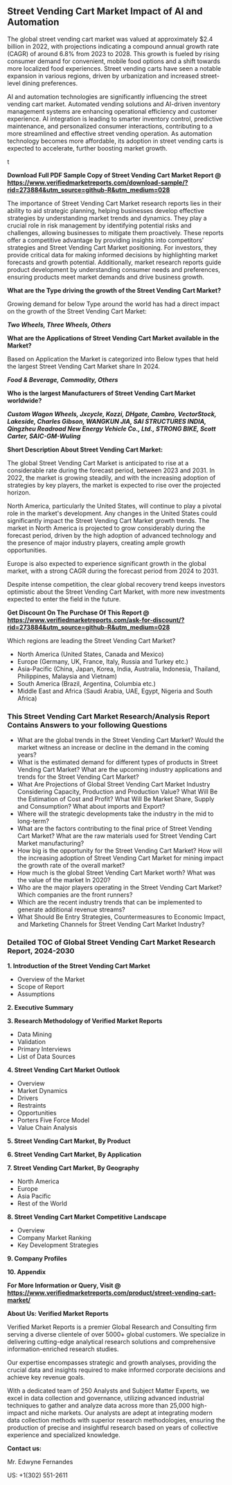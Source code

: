 <h2>Street Vending Cart Market Impact of AI and Automation</h2><p>The global street vending cart market was valued at approximately $2.4 billion in 2022, with projections indicating a compound annual growth rate (CAGR) of around 6.8% from 2023 to 2028. This growth is fueled by rising consumer demand for convenient, mobile food options and a shift towards more localized food experiences. Street vending carts have seen a notable expansion in various regions, driven by urbanization and increased street-level dining preferences.</p><p>AI and automation technologies are significantly influencing the street vending cart market. Automated vending solutions and AI-driven inventory management systems are enhancing operational efficiency and customer experience. AI integration is leading to smarter inventory control, predictive maintenance, and personalized consumer interactions, contributing to a more streamlined and effective street vending operation. As automation technology becomes more affordable, its adoption in street vending carts is expected to accelerate, further boosting market growth.</p>t</p><p id="" class=""><strong>Download Full PDF Sample Copy of Street Vending Cart Market Report @ <a href="https://www.verifiedmarketreports.com/download-sample/?rid=273884&utm_source=github-R&utm_medium=028" target="_blank">https://www.verifiedmarketreports.com/download-sample/?rid=273884&utm_source=github-R&utm_medium=028</a></strong></p><p>The importance of&nbsp;Street Vending Cart Market research reports lies in their ability to aid strategic planning, helping businesses develop effective strategies by understanding market trends and dynamics. They play a crucial role in risk management by identifying potential risks and challenges, allowing businesses to mitigate them proactively. These reports offer a competitive advantage by providing insights into competitors' strategies and Street Vending Cart Market positioning. For investors, they provide critical data for making informed decisions by highlighting market forecasts and growth potential. Additionally, market research reports guide product development by understanding consumer needs and preferences, ensuring products meet market demands and drive business growth.</p><p><strong>What are the&nbsp;Type driving the growth of the Street Vending Cart Market?</strong></p><p id="" class="">Growing demand for below Type around the world has had a direct impact on the growth of the Street Vending Cart Market:</p><em><strong>Two Wheels, Three Wheels, Others</strong></em></p><strong>What are the&nbsp;Applications&nbsp;of Street Vending Cart Market available in the Market?</strong></p><p id="" class="">Based on Application the Market is categorized into Below types that held the largest Street Vending Cart Market share In 2024.</p><em><strong>Food & Beverage, Commodity, Others</strong></em></p><strong>Who is the largest Manufacturers of Street Vending Cart Market worldwide?</strong></p><p><em><strong>Custom Wagon Wheels, Jxcycle, Kozzi, DHgate, Cambro, VectorStock, Lakeside, Charles Gibson, WANGKUN JIA, SAI STRUCTURES INDIA, Qingzheu Readroad New Energy Vehicle Co., Ltd., STRONG BIKE, Scott Carter, SAIC-GM-Wuling</strong></em></p><p id="" class=""><strong>Short Description About Street Vending Cart Market:</strong></p><p>The global Street Vending Cart Market is anticipated to rise at a considerable rate during the forecast period, between 2023 and 2031. In 2022, the market is growing steadily, and with the increasing adoption of strategies by key players, the market is expected to rise over the projected horizon.</p><p>North America, particularly the United States, will continue to play a pivotal role in the market's development. Any changes in the United States could significantly impact the Street Vending Cart Market growth trends. The market in North America is projected to grow considerably during the forecast period, driven by the high adoption of advanced technology and the presence of major industry players, creating ample growth opportunities.</p><p>Europe is also expected to experience significant growth in the global market, with a strong CAGR during the forecast period from 2024 to 2031.</p><p>Despite intense competition, the clear global recovery trend keeps investors optimistic about the Street Vending Cart Market, with more new investments expected to enter the field in the future.</p><p id="" class=""><strong>Get Discount On The Purchase Of This Report @ <a href="https://www.verifiedmarketreports.com/ask-for-discount/?rid=273884&utm_source=github-R&utm_medium=028" target="_blank">https://www.verifiedmarketreports.com/ask-for-discount/?rid=273884&utm_source=github-R&utm_medium=028</a></strong></p>Which regions are leading the Street Vending Cart Market?</p><ul><li>North America (United States, Canada and Mexico)</li><li>Europe (Germany, UK, France, Italy, Russia and Turkey etc.)</li><li>Asia-Pacific (China, Japan, Korea, India, Australia, Indonesia, Thailand, Philippines, Malaysia and Vietnam)</li><li>South America (Brazil, Argentina, Columbia etc.)</li><li>Middle East and Africa (Saudi Arabia, UAE, Egypt, Nigeria and South Africa)</li></ul><h3 id="" class="">This Street Vending Cart Market Research/Analysis Report Contains Answers to your following Questions</h3><ul><li>What are the global trends in the Street Vending Cart Market? Would the market witness an increase or decline in the demand in the coming years?</li><li>What is the estimated demand for different types of products in Street Vending Cart Market? What are the upcoming industry applications and trends for the Street Vending Cart Market?</li><li>What Are Projections of Global Street Vending Cart Market Industry Considering Capacity, Production and Production Value? What Will Be the Estimation of Cost and Profit? What Will Be Market Share, Supply and Consumption? What about imports and Export?</li><li>Where will the strategic developments take the industry in the mid to long-term?</li><li>What are the factors contributing to the final price of Street Vending Cart Market? What are the raw materials used for Street Vending Cart Market manufacturing?</li><li>How big is the opportunity for the Street Vending Cart Market? How will the increasing adoption of Street Vending Cart Market for mining impact the growth rate of the overall market?</li><li>How much is the global Street Vending Cart Market worth? What was the value of the market In 2020?</li><li>Who are the major players operating in the Street Vending Cart Market? Which companies are the front runners?</li><li>Which are the recent industry trends that can be implemented to generate additional revenue streams?</li><li>What Should Be Entry Strategies, Countermeasures to Economic Impact, and Marketing Channels for Street Vending Cart Market Industry?</li></ul><h3 id="" class="">Detailed TOC of Global Street Vending Cart Market Research Report, 2024-2030</h3><p id="" class=""><strong>1. Introduction of the Street Vending Cart Market</strong></p><ul><li>Overview of the Market</li><li>Scope of Report</li><li>Assumptions</li></ul><p id="" class=""><strong>2. Executive Summary</strong></p><p id="" class=""><strong>3. Research Methodology of Verified Market Reports</strong></p><ul><li>Data Mining</li><li>Validation</li><li>Primary Interviews</li><li>List of Data Sources</li></ul><p id="" class=""><strong>4. Street Vending Cart Market Outlook</strong></p><ul><li>Overview</li><li>Market Dynamics</li><li>Drivers</li><li>Restraints</li><li>Opportunities</li><li>Porters Five Force Model</li><li>Value Chain Analysis</li></ul><p id="" class=""><strong>5. Street Vending Cart Market, By Product</strong></p><p id="" class=""><strong>6. Street Vending Cart Market, By Application</strong></p><p id="" class=""><strong>7. Street Vending Cart Market, By Geography</strong></p><ul><li>North America</li><li>Europe</li><li>Asia Pacific</li><li>Rest of the World</li></ul><p id="" class=""><strong>8. Street Vending Cart Market Competitive Landscape</strong></p><ul><li>Overview</li><li>Company Market Ranking</li><li>Key Development Strategies</li></ul><p id="" class=""><strong>9. Company Profiles</strong></p><p id="" class=""><strong>10. Appendix</strong></p><p id="" class=""><strong>For More Information or Query, Visit @ <a href="https://www.verifiedmarketreports.com/product/street-vending-cart-market/" target="_blank">https://www.verifiedmarketreports.com/product/street-vending-cart-market/</a></strong></p><p id="" class=""><strong>About Us: Verified Market Reports</strong></p><p id="" class="">Verified Market Reports is a premier Global Research and Consulting firm serving a diverse clientele of over 5000+ global customers. We specialize in delivering cutting-edge analytical research solutions and comprehensive information-enriched research studies.</p><p id="" class="">Our expertise encompasses strategic and growth analyses, providing the crucial data and insights required to make informed corporate decisions and achieve key revenue goals.</p><p id="" class="">With a dedicated team of 250 Analysts and Subject Matter Experts, we excel in data collection and governance, utilizing advanced industrial techniques to gather and analyze data across more than 25,000 high-impact and niche markets. Our analysts are adept at integrating modern data collection methods with superior research methodologies, ensuring the production of precise and insightful research based on years of collective experience and specialized knowledge.</p><p id="" class=""><strong>Contact us:</strong></p><p id="" class="">Mr. Edwyne Fernandes</p><p id="" class="">US: +1(302) 551-2611</p>